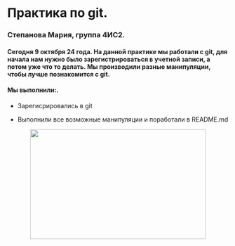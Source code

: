 # Практика по git.
### Степанова Мария, группа 4ИС2.
#### Сегодня 9 октября 24 года. На данной практике мы работали с git, для начала нам нужно было зарегистрироваться в учетной записи, а потом уже что то делать. Мы производили разные манипуляции, чтобы лучше познакомится с git.
####  Мы выполнили:.
- Зарегисрировались в git
* Выполнили все возможные манипуляции и поработали в README.md

<p align="center">
  <img width="400" height="250" src="C:\Users\IS\Desktop\сми\Уч. пр Маша\картинка.jfif">
</p>
